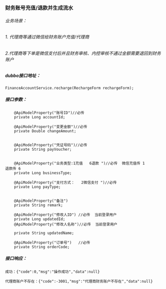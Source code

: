 ### 财务账号充值/退款并生成流水

###### 业务场景：

###### 1. 代理商等通过微信给财务账户充值/代理商

###### 2.代理商等下单是微信支付后并且财务审核、内控审核不通过金额需要退回到财务账户

##### dubbo接口地址：

```
FinanceAccountService.recharge(RechargeForm rechargeForm);
```

##### 接口参数：

```
    @ApiModelProperty("账号ID")//必传
    private Long accountId;

    @ApiModelProperty("变更金额")//必传
    private Double changeAmount;


    @ApiModelProperty("凭证号码")//必传
    private String payVoucher;


    @ApiModelProperty("业务类型:1充值   6退款 ")//必传  微信充值传 1      退款传 6
    private Long businessType;

    @ApiModelProperty("支付方式：   2微信支付 ")//必传  
    private Long payType;


    @ApiModelProperty("备注")
    private String remark;

    @ApiModelProperty("修改人ID") //必传  当前登录用户
    private Long updatedId;
    @ApiModelProperty("修改人名称")//必传  当前登录用户

    private String updatedName;

    @ApiModelProperty("订单号")   //必传 
    private String orderCode;
```

##### 接口响应：

```
成功：{"code":0,"msg":"操作成功","data":null}

代理商账户不存在：{"code":-3001,"msg":"代理商财务账户不存在","data":null}
```




